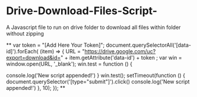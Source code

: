 # Drive-Download-Files-Script-
A Javascript file to run on drive folder to download all files within folder without zipping 


**
var token = "[Add Here Your Token]";
document.querySelectorAll('[data-id]').forEach( (item) =>  {
  URL = "https://drive.google.com/uc?export=download&id=" + item.getAttribute('data-id') + token ;
  var win = window.open(URL, '_blank');
  win.test = function () {
    
  console.log('New script appended!')
    }
    win.test();
    setTimeout(function () {
         document.querySelector('[type="submit"]').click()
        console.log('New script appended!')
    }, 10);
});
**
